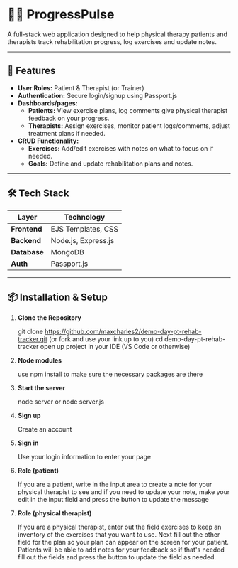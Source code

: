 # 🏋️‍♂️ ProgressPulse

A full-stack web application designed to help physical therapy patients and therapists track rehabilitation progress, log exercises and update notes.

---

## 🚀 Features

- **User Roles:** Patient & Therapist (or Trainer)
- **Authentication:** Secure login/signup using Passport.js
- **Dashboards/pages:**
  - **Patients:** View exercise plans, log comments give physical therapist feedback on your progress.
  - **Therapists:** Assign exercises, monitor patient logs/comments, adjust treatment plans if needed.
- **CRUD Functionality:**
  - **Exercises:** Add/edit exercises with notes on what to focus on if needed.
  - **Goals:** Define and update rehabilitation plans and notes.

---

## 🛠 Tech Stack

| Layer      | Technology                           |
|------------|---------------------------------------|
| **Frontend** | EJS Templates, CSS                  |
| **Backend**  | Node.js, Express.js                 |
| **Database** | MongoDB                             |
| **Auth**     | Passport.js                         |

---

## 📦 Installation & Setup

1. **Clone the Repository**
   
   git clone https://github.com/maxcharles2/demo-day-pt-rehab-tracker.git (or fork and use your link up to you)
   cd demo-day-pt-rehab-tracker
   open up project in your IDE (VS Code or otherwise)

3. **Node modules**
   
   use npm install to make sure the necessary packages are there

4. **Start the server**
   
   node server or node server.js

5. **Sign up**
   
   Create an account

6. **Sign in**
   
   Use your login information to enter your page

7. **Role (patient)**
   
   If you are a patient, write in the input area to create a note for your physical therapist to see and if you need to update your note, make your edit in the input field and press the       button to update the message

8. **Role (physical therapist)**
   
   If you are a physical therapist, enter out the field exercises to keep an inventory of the exercises that you want to use. Next fill out the other field for the plan so your plan can appear on the screen for your patient. Patients will be able to add notes for your feedback so if that's needed fill out the fields and press the button to update the field as needed.

